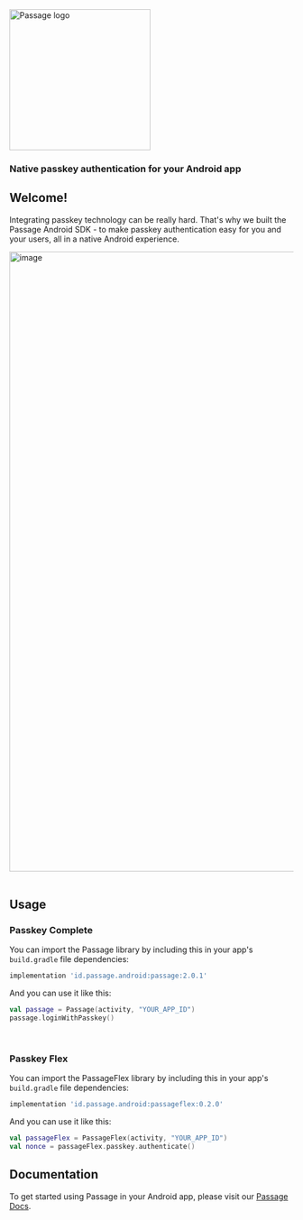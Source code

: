 <img src="https://storage.googleapis.com/passage-docs/passage-logo-gradient.svg" alt="Passage logo" style="width:250px;"/>

### Native passkey authentication for your Android app
## Welcome!
Integrating passkey technology can be really hard. That's why we built the Passage Android SDK - to make passkey authentication easy for you and your users, all in a native Android experience.

<img width="700" height="1100" alt="image" src="https://github.com/user-attachments/assets/674fd6e6-0330-42e2-b467-eada7709f509">

<br>
<br>

## Usage

### Passkey Complete

You can import the Passage library by including this in your app's `build.gradle` file dependencies:
```gradle
implementation 'id.passage.android:passage:2.0.1'
```

And you can use it like this:
```kotlin
val passage = Passage(activity, "YOUR_APP_ID")
passage.loginWithPasskey()
```
<br>

### Passkey Flex

You can import the PassageFlex library by including this in your app's `build.gradle` file dependencies:
```gradle
implementation 'id.passage.android:passageflex:0.2.0'
```

And you can use it like this:
```kotlin
val passageFlex = PassageFlex(activity, "YOUR_APP_ID")
val nonce = passageFlex.passkey.authenticate()
```
<!--
<br>

### Authentikit

You can import the Authentikit library by including this in your app's `build.gradle` file dependencies:
```gradle
implementation 'id.passage.android:authentikit:0.1.0'
```

And you can use it like this:
```kotlin
val authentikit = Authentikit(this, "YOUR_CLIENT_SIDE_KEY")
authentikit.passkey.evaluateReadiness()
```
-->

## Documentation
To get started using Passage in your Android app, please visit our [Passage Docs](https://docs.passage.id/mobile/android/).
